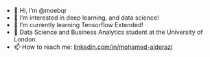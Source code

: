 - 👋 Hi, I’m @moebqr
- 👀 I’m interested in deep learning, and data science!
- 🌱 I’m currently learning Tensorflow Extended!
- 🏫 Data Science and Business Analytics student at the University of London.
- 📫 How to reach me: [linkedin.com/in/mohamed-alderazi](https://www.linkedin.com/in/mohamed-alderazi/)

<!---
Atra1x/Mohamed is a ✨ special ✨ repository because its `README.md` (this file) appears on your GitHub profile.
You can click the Preview link to take a look at your changes.
--->
